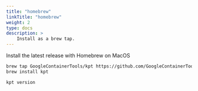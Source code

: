 ```yaml
---
title: "homebrew"
linkTitle: "homebrew"
weight: 2
type: docs
description: >
    Install as a brew tap.
---
```


Install the latest release with Homebrew on MacOS

```sh
brew tap GoogleContainerTools/kpt https://github.com/GoogleContainerTools/kpt.git
brew install kpt
```

```sh
kpt version
```
